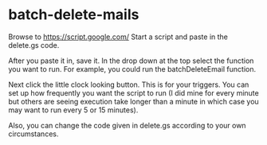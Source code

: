 # batch-delete-mails
Browse to https://script.google.com/
Start a script and paste in the delete.gs code. 

After you paste it in, save it. In the drop down at the top select the function you want to run. For example, you could run the batchDeleteEmail function.

Next click the little clock looking button.
This is for your triggers. You can set up how frequently you want the script to run (I did mine for every minute but others are seeing execution take longer than a minute in which case you may want to run every 5 or 15 minutes).


Also, you can change the code given in delete.gs according to your own circumstances. 

